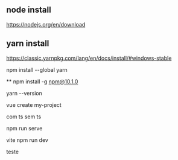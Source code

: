 ## node install

https://nodejs.org/en/download

## yarn install

https://classic.yarnpkg.com/lang/en/docs/install/#windows-stable

npm install --global yarn

** npm install -g npm@10.1.0

yarn --version

vue create my-project

com ts
sem ts

npm run serve


vite npm run dev


teste